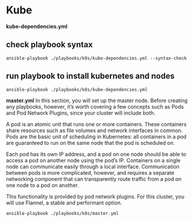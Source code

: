 # Kube

**kube-dependencies.yml**

## check playbook syntax
```shell
ansible-playbook ./playbooks/k8s/kube-dependencies.yml --syntax-check
```


## run playbook to install kubernetes and nodes 
```shell
ansible-playbook ./playbooks/k8s/kube-dependencies.yml
```

**master.yml**
In this section, you will set up the master node. Before creating any playbooks, however, it’s worth covering a few concepts such as Pods and Pod Network Plugins, since your cluster will include both.

A pod is an atomic unit that runs one or more containers. These containers share resources such as file volumes and network interfaces in common. Pods are the basic unit of scheduling in Kubernetes: all containers in a pod are guaranteed to run on the same node that the pod is scheduled on.

Each pod has its own IP address, and a pod on one node should be able to access a pod on another node using the pod’s IP. Containers on a single node can communicate easily through a local interface. Communication between pods is more complicated, however, and requires a separate networking component that can transparently route traffic from a pod on one node to a pod on another.

This functionality is provided by pod network plugins. For this cluster, you will use Flannel, a stable and performant option.

```shell
ansible-playbook ./playbooks/k8s/master.yml
```
